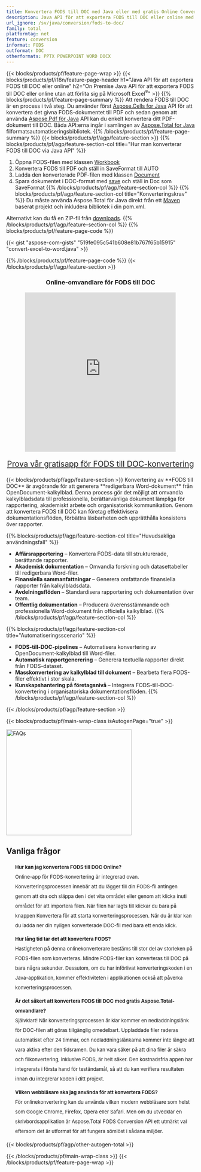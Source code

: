 ```yaml
---
title: Konvertera FODS till DOC med Java eller med gratis Online Converter
description: Java API för att exportera FODS till DOC eller online med hjälp av Excel eller Word eller online. Testa gratis CSV till DOC online-omvandlare snabbt innan du integrerar koden.
url_ignore: /sv/java/conversion/fods-to-doc/
family: total
platformtag: net
feature: conversion
informat: FODS
outformat: DOC
otherformats: PPTX POWERPOINT WORD DOCX
---
```

{{< blocks/products/pf/feature-page-wrap >}}
{{< blocks/products/pf/i18n/feature-page-header h1="Java API för att exportera FODS till DOC eller online" h2="On Premise Java API för att exportera FODS till DOC eller online utan att förlita sig på Microsoft Excel<sup>&reg;</sup>" >}}
{{% blocks/products/pf/feature-page-summary %}}
Att rendera FODS till DOC är en process i två steg. Du använder först [Aspose.Cells for Java](https://products.aspose.com/cells/java) API för att konvertera det givna FODS-dokumentet till PDF och sedan genom att använda [Aspose.Pdf för Java](https://products.aspose.com/pdf/java) API kan du enkelt konvertera ditt PDF-dokument till DOC. Båda API:erna ingår i samlingen av [Aspose.Total for Java](https://products.aspose.com/total/java/) filformatsautomatiseringsbibliotek.
{{% /blocks/products/pf/feature-page-summary  %}}
{{< blocks/products/pf/agp/feature-section >}}
{{% blocks/products/pf/agp/feature-section-col title="Hur man konverterar FODS till DOC via Java API" %}}
1. Öppna FODS-filen med klassen [Workbook](https://reference.aspose.com/cells/java/com.aspose.cells/Workbook)
2. Konvertera FODS till PDF och ställ in SaveFormat till AUTO
3. Ladda den konverterade PDF-filen med klassen [Document](https://reference.aspose.com/pdf/java/com.aspose.pdf/Document)
4. Spara dokumentet i DOC-format med [save](https://reference.aspose.com/pdf/java/com.aspose.pdf/Document#save-java.lang.String-com.aspose.pdf.SaveOptions-) och ställ in Doc som SaveFormat
{{% /blocks/products/pf/agp/feature-section-col %}}
{{% blocks/products/pf/agp/feature-section-col title="Konverteringskrav" %}}
Du måste använda Aspose.Total för Java direkt från ett [Maven](https://releases.aspose.com/total/java/) baserat projekt och inkludera bibliotek i din pom.xml.

Alternativt kan du få en ZIP-fil från [downloads](https://releases.aspose.com/total/java).
{{% /blocks/products/pf/agp/feature-section-col %}}
{{% blocks/products/pf/feature-page-code %}}
{{< gist "aspose-com-gists" "519fe095c541b608e81b767f65b15915" "convert-excel-to-word.java" >}}
{{% /blocks/products/pf/feature-page-code %}}
{{< /blocks/products/pf/agp/feature-section >}}

<div class="container-fluid agp-content bg-white aboutfile box-1 vh100 section nopbtm">
<div class=container>
<div class="demobox tc col-md-12 padding-0" align="center">
<div class="demobox tc col-md-12 padding-0" align="center">

<h3>Online-omvandlare för FODS till DOC</h3>

<iframe title="fods till doc Conversion Online Tool" style="border: none; height: 426px;" scrolling="no" src="https://widgets.aspose.cloud/total-conversion/?to=doc&from=fods" id="child-iframe" width="80%"></iframe>
<p style="font-size:1.3rem;color:#3d8ec4;font-weight:400"><a href="https://products.aspose.app/total/fods-to-doc/">Prova vår gratisapp för FODS till DOC-konvertering</a></p>
</div></div>
</div></div>
{{< blocks/products/pf/agp/feature-section >}}
Konvertering av **FODS till DOC** är avgörande för att generera **redigerbara Word-dokument** från OpenDocument-kalkylblad. Denna process gör det möjligt att omvandla kalkylbladsdata till professionella, berättarvänliga dokument lämpliga för rapportering, akademiskt arbete och organisatorisk kommunikation. Genom att konvertera FODS till DOC kan företag effektivisera dokumentationsflöden, förbättra läsbarheten och upprätthålla konsistens över rapporter.

{{% blocks/products/pf/agp/feature-section-col title="Huvudsakliga användningsfall" %}}
- **Affärsrapportering** – Konvertera FODS-data till strukturerade, berättande rapporter.
- **Akademisk dokumentation** – Omvandla forskning och datasettabeller till redigerbara Word-filer.
- **Finansiella sammanfattningar** – Generera omfattande finansiella rapporter från kalkylbladsdata.
- **Avdelningsflöden** – Standardisera rapportering och dokumentation över team.
- **Offentlig dokumentation** – Producera överensstämmande och professionella Word-dokument från officiella kalkylblad.
{{% /blocks/products/pf/agp/feature-section-col %}}

{{% blocks/products/pf/agp/feature-section-col title="Automatiseringsscenario" %}}
- **FODS-till-DOC-pipelines** – Automatisera konvertering av OpenDocument-kalkylblad till Word-filer.
- **Automatisk rapportgenerering** – Generera textuella rapporter direkt från FODS-dataset.
- **Masskonvertering av kalkylblad till dokument** – Bearbeta flera FODS-filer effektivt i stor skala.
- **Kunskapshantering på företagsnivå** – Integrera FODS-till-DOC-konvertering i organisatoriska dokumentationsflöden.
{{% /blocks/products/pf/agp/feature-section-col %}}

{{< /blocks/products/pf/agp/feature-section >}}
{{< blocks/products/pf/main-wrap-class isAutogenPage="true" >}}

<style>.howtolist li{margin-right: 0!important;line-height: 26px;position: relative;margin-bottom: 10px;font-size: 13px;list-style-type: none;}</style>
<div class="col-md-12 tl bg-gray-dark howtolist section">
  <a class="anchor" name="faqpage"></a>
  <div class="container tl dflex" itemscope="" itemtype="https://schema.org/FAQPage">
      <div class="col-md-4 howtosectiongfx">
          <img class="social-panel-hide-on-mobile" src="https://www.groupdocs.cloud/templates/brand/images/groupdocs/conversion/groupdocs_conversion-brand.png" alt="FAQs" width="335" height="283">
      </div>
      <div class="howtosection col-md-8">
          <div>
              <h2>Vanliga frågor</h2>
              <ul>
                  <li itemscope="" itemprop="mainEntity" itemtype="https://schema.org/Question">
                      <div>
                          <span itemprop="name"><b>Hur kan jag konvertera FODS till DOC Online?</b></span>
                      </div>
                      <div itemscope="" itemprop="acceptedAnswer" itemtype="https://schema.org/Answer">
                          <span itemprop="text">Online-app för FODS-konvertering är integrerad ovan. Konverteringsprocessen innebär att du lägger till din FODS-fil antingen genom att dra och släppa den i det vita området eller genom att klicka inuti området för att importera filen. När filen har lagts till klickar du bara på knappen Konvertera för att starta konverteringsprocessen. När du är klar kan du ladda ner din nyligen konverterade DOC-fil med bara ett enda klick.</span>
                      </div>
                  </li>
                  <li itemscope="" itemprop="mainEntity" itemtype="https://schema.org/Question">
                      <div>
                          <span itemprop="name"><b>Hur lång tid tar det att konvertera FODS?</b></span>
                      </div>
                      <div itemscope="" itemprop="acceptedAnswer" itemtype="https://schema.org/Answer">
                          <span itemprop="text">Hastigheten på denna onlinekonverterare bestäms till stor del av storleken på FODS-filen som konverteras. Mindre FODS-filer kan konverteras till DOC på bara några sekunder. Dessutom, om du har införlivat konverteringskoden i en Java-applikation, kommer effektiviteten i applikationen också att påverka konverteringsprocessen.</span>
                      </div>
                  </li>
                  <li itemscope="" itemprop="mainEntity" itemtype="https://schema.org/Question">
                      <div>
                          <span itemprop="name"><b>Är det säkert att konvertera FODS till DOC med gratis Aspose.Total-omvandlare?</b></span>
                      </div>
                      <div itemscope="" itemprop="acceptedAnswer" itemtype="https://schema.org/Answer">
                          <span itemprop="text">Självklart! När konverteringsprocessen är klar kommer en nedladdningslänk för DOC-filen att göras tillgänglig omedelbart. Uppladdade filer raderas automatiskt efter 24 timmar, och nedladdningslänkarna kommer inte längre att vara aktiva efter den tidsramen. Du kan vara säker på att dina filer är säkra och filkonvertering, inklusive FODS, är helt säker. Den kostnadsfria appen har integrerats i första hand för teständamål, så att du kan verifiera resultaten innan du integrerar koden i ditt projekt.</span>
                      </div>
                  </li>                 
                  <li itemscope="" itemprop="mainEntity" itemtype="https://schema.org/Question">
                      <div>
                          <span itemprop="name"><b>Vilken webbläsare ska jag använda för att konvertera FODS?</b></span>
                      </div>
                      <div itemscope="" itemprop="acceptedAnswer" itemtype="https://schema.org/Answer">
                          <span itemprop="text">För onlinekonvertering kan du använda vilken modern webbläsare som helst som Google Chrome, Firefox, Opera eller Safari. Men om du utvecklar en skrivbordsapplikation är Aspose.Total FODS Conversion API ett utmärkt val eftersom det är utformat för att fungera sömlöst i sådana miljöer.</span>
                      </div>
                  </li>
              </ul>
          </div>
      </div>
  </div>
{{< blocks/products/pf/agp/other-autogen-total >}}

{{< /blocks/products/pf/main-wrap-class >}}
{{< /blocks/products/pf/feature-page-wrap >}}